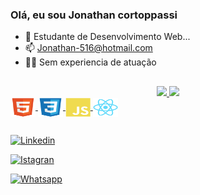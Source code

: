 <link rel="stylesheet" href="https://cdn.jsdelivr.net/gh/devicons/devicon@v2.15.1/devicon.min.css">
          

### Olá, eu sou Jonathan cortoppassi

- 🌱 Estudante de Desenvolvimento Web...
- 📫 Jonathan-516@hotmail.com
- 🧑‍💼 Sem experiencia de atuação

##

<div align="center">
  <a href="https://github.com/cortoppassi">
  <img height="180em" src="https://github-readme-stats.vercel.app/api?username=cortoppassi&show_icons=true&theme=dark&include_all_commits=true&count_private=true"/>
  <img height="180em" src="https://github-readme-stats.vercel.app/api/top-langs/?username=cortoppassi&layout=compact&langs_count=7&theme=dark"/>
</div>
<div>
<img align="center" alt="HTML" height="30" width="40" src="https://raw.githubusercontent.com/devicons/devicon/master/icons/html5/html5-original.svg" style="max-        width: 100%;">
 
 <img align="center" alt="CSS" height="30" width="40" src="https://raw.githubusercontent.com/devicons/devicon/master/icons/css3/css3-original.svg" style="max-width:    100%;">
 
 <img align="center" alt="Js" height="30" width="40" src="https://raw.githubusercontent.com/devicons/devicon/master/icons/javascript/javascript-plain.svg"      style="max-   width: 100%;"> 

<img align="center" alt="React" height="30" width="40" src="https://raw.githubusercontent.com/devicons/devicon/master/icons/react/react-original.svg" style="max-width: 100%;">
 </div>
 
##

  <a href="https://www.linkedin.com/in/jonathan-cortoppassi-83193323a/" target="_blank"><img src="https://img.shields.io/badge/LinkedIn-0077B5?style=for-the-badge&logo=linkedin&logoColor=white" alt="Linkedin"></a>

  <a href="https://www.instagram.com/john_cortoppassi/" target="_blank"><img src="https://img.shields.io/badge/Instagram-E4405F?style=for-the-badge&logo=instagram&logoColor=white" alt="Istagran"></a>

  <a href="https://wa.me/+5571999214693" target="_blank"><img src="https://img.shields.io/badge/WhatsApp-25D366?style=for-the-badge&logo=whatsapp&logoColor=white" alt="Whatsapp"></a>
